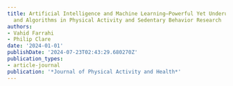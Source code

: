 ```yaml
---
title: Artificial Intelligence and Machine Learning—Powerful Yet Underutilized Tools
  and Algorithms in Physical Activity and Sedentary Behavior Research
authors:
- Vahid Farrahi
- Philip Clare
date: '2024-01-01'
publishDate: '2024-07-23T02:43:29.680270Z'
publication_types:
- article-journal
publication: '*Journal of Physical Activity and Health*'
---
```

